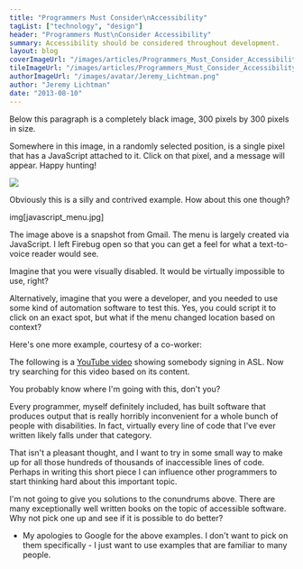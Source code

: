 ```yaml
---
title: "Programmers Must Consider\nAccessibility"
tagList: ["technology", "design"]
header: "Programmers Must\nConsider Accessibility"
summary: Accessibility should be considered throughout development.
layout: blog
coverImageUrl: "/images/articles/Programmers_Must_Consider_Accessibility/cover.jpg"
tileImageUrl: "/images/articles/Programmers_Must_Consider_Accessibility/tile.jpg"
authorImageUrl: "/images/avatar/Jeremy_Lichtman.png"
author: "Jeremy Lichtman"
date: "2013-08-10"
---
```


Below this paragraph is a completely black image, 300 pixels by 300 pixels in size.


Somewhere in this image, in a randomly selected position, is a single pixel that has a JavaScript attached to it. Click on that pixel, and a message will appear. Happy hunting!

![](/images/articles/Programmers_Must_Consider_Accessibility/body_1.jpg)

Obviously this is a silly and contrived example. How about this one though?

img[javascript_menu.jpg]

The image above is a snapshot from Gmail. The menu is largely created via JavaScript. I left Firebug open so that you can get a feel for what a text-to-voice reader would see.

Imagine that you were visually disabled. It would be virtually impossible to use, right?

Alternatively, imagine that you were a developer, and you needed to use some kind of automation software to test this. Yes, you could script it to click on an exact spot, but what if the menu changed location based on context?

Here's one more example, courtesy of a co-worker:

The following is a [YouTube video](https://www.youtube.com/watch?v=KxNpmq-5lnQ) showing somebody signing in ASL. Now try searching for this video based on its content.

You probably know where I'm going with this, don't you?

Every programmer, myself definitely included, has built software that produces output that is really horribly inconvenient for a whole bunch of people with disabilities. In fact, virtually every line of code that I've ever written likely falls under that category.

That isn't a pleasant thought, and I want to try in some small way to make up for all those hundreds of thousands of inaccessible lines of code. Perhaps in writing this short piece I can influence other programmers to start thinking hard about this important topic.

I'm not going to give you solutions to the conundrums above. There are many exceptionally well written books on the topic of accessible software. Why not pick one up and see if it is possible to do better?

* My apologies to Google for the above examples. I don't want to pick on them specifically - I just want to use examples that are familiar to many people.
